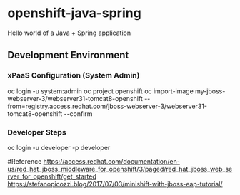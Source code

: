 # openshift-java-spring
Hello world of a Java + Spring application


## Development Environment
### xPaaS Configuration (System Admin)
oc login -u system:admin
oc project openshift
oc import-image my-jboss-webserver-3/webserver31-tomcat8-openshift --from=registry.access.redhat.com/jboss-webserver-3/webserver31-tomcat8-openshift --confirm

### Developer Steps
oc login -u developer -p developer



#Reference
https://access.redhat.com/documentation/en-us/red_hat_jboss_middleware_for_openshift/3/paged/red_hat_jboss_web_server_for_openshift/get_started
https://stefanopicozzi.blog/2017/07/03/minishift-with-jboss-eap-tutorial/
